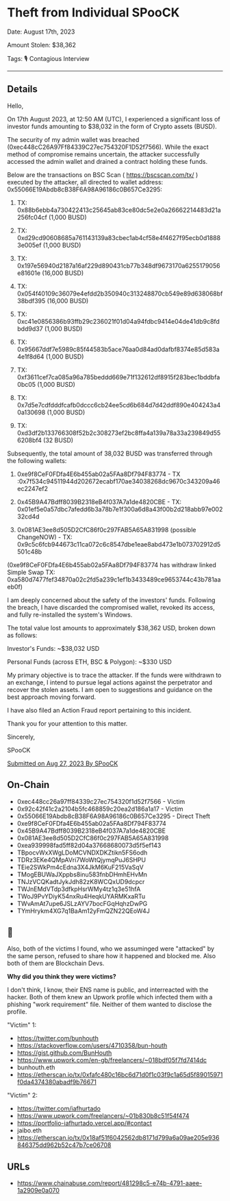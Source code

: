 # Theft from Individual SPooCK

Date: August 17th, 2023

Amount Stolen: $38,362

Tags: 🎙️ Contagious Interview


---


## Details


Hello,

On 17th August 2023, at 12:50 AM (UTC), I experienced a significant loss of investor funds amounting to $38,032 in the form of Crypto assets (BUSD).

The security of my admin wallet was breached (0xec448cC26A97Ff84339C27ec754320F1D52f7566). While the exact method of compromise remains uncertain, the attacker successfully accessed the admin wallet and drained a contract holding these funds.

Below are the transactions on BSC Scan ( https://bscscan.com/tx/ ) executed by the attacker, all directed to wallet address: 0x55066E19Abdb8cB38F6A98A96186c0B657Ce3295:

1. TX: 0x88b6ebb4a730422413c25645ab83ce80dc5e2e0a26662214483d21a256fc04cf (1,000 BUSD)

2. TX: 0xd29cd90608685a761143139a83cbec1ab4cf58e4f4627f95ecb0d18883e005ef (1,000 BUSD)

3. TX: 0x197e56940d2187a16af229d890431cb77b348df9673170a6255179056e81601e (16,000 BUSD)

4. TX: 0x054f40109c36079e4efdd2b350940c313248870cb549e89d638068bf38bdf395 (16,000 BUSD)

5. TX: 0xc41e0856386b93ffb29c236021f01d04a94fdbc9414e04de41db9c8fdbdd9d37 (1,000 BUSD)

6. TX: 0x95667ddf7e5989c85f44583b5ace76aa0d84ad0dafbf8374e85d583a4e1f8d64 (1,000 BUSD)

7. TX: 0xf3611cef7ca085a96a785beddd669e71f132612df8915f283bec1bddbfa0bc05 (1,000 BUSD)

8. TX: 0x7d5e7cdfdddfcafb0dccc6cb24ee5cd6b684d7d42ddf890e404243a40a130698 (1,000 BUSD)

9. TX: 0xd3df2b133766308f52b2c308273ef2bc8ffa4a139a78a33a239849d556208bf4 (32 BUSD)

Subsequently, the total amount of 38,032 BUSD was transferred through the following wallets:

1. 0xe9f8CeF0FDfa4E6b455ab02a5FAa8Df794F83774 - TX :0x7f534c94511944d202672ecabf170ae34038268dc9670c343209a46ec2247ef2

2. 0x45B9A47Bdff8039B2318eB4f037A7a1de4820CBE - TX: 0x01ef5e0a57dbc7afedd6b3a78b7e1f300a6d8a43f00b2d218abb97e00232cd4d

3. 0x081AE3ee8d505D2CfC86f0c297FAB5A65A831998 (possible ChangeNOW) - TX: 0x9c5c6fcb944673c11ca072c6c8547dbe1eae8abd473e1b073702912d5501c48b


(0xe9f8CeF0FDfa4E6b455ab02a5FAa8Df794F83774 has withdraw linked Simple Swap TX: 0xa580d7477fef34870a02c2fd5a239c1ef1b3433489ce9653744c43b781aaeb0f)

I am deeply concerned about the safety of the investors' funds. Following the breach, I have discarded the compromised wallet, revoked its access, and fully re-installed the system's Windows.

The total value lost amounts to approximately $38,362 USD, broken down as follows:

Investor's Funds: ~$38,032 USD

Personal Funds (across ETH, BSC & Polygon): ~$330 USD

My primary objective is to trace the attacker. If the funds were withdrawn to an exchange, I intend to pursue legal actions against the perpetrator and recover the stolen assets. I am open to suggestions and guidance on the best approach moving forward.

I have also filed an Action Fraud report pertaining to this incident.

Thank you for your attention to this matter.

Sincerely,

SPooCK

[Submitted on Aug 27, 2023 By SPooCK](https://www.chainabuse.com/report/481298c5-e74b-4791-aaee-1a2909e0a070)



## On-Chain

- 0xec448cc26a97ff84339c27ec754320f1d52f7566 - Victim
- 0x92c42f41c2a2104b5fc468859c20ea2d186a1a17 - Victim
- 0x55066E19Abdb8cB38F6A98A96186c0B657Ce3295 - Direct Theft
- 0xe9f8CeF0FDfa4E6b455ab02a5FAa8Df794F83774
- 0x45B9A47Bdff8039B2318eB4f037A7a1de4820CBE
- 0x081AE3ee8d505D2CfC86f0c297FAB5A65A831998
- 0xea939998fad5ff82d04a37668680073d5f5ef143
- TBpocvWxXWgLDoMCVNDXDKZtikn5FS6odh
- TDRz3EKe4QMpAVri7WoWtQjymqPuJ6SHPU
- TEie2SWkPm4cEdna3X4JkM6KuF215VaSqV
- TMogEBUWaJXppbs8inu583fnbDHmhEHvMn
- TNJzVCQKadtJykJdh82zK8WCQxUD9dcpcr
- TWJnEMdVTdp3dfkpHsrWMy4tz1q3e51hfA
- TWoJ9PvYDiyK54nxRu4HeqkUYARMKxaRTu
- TWvAmAt7upe6JSLzAYV7bocFGqHqhzDwPG
- TYmHrykm4XG7q1BaAm12yFmQZN22QEoW4J


## 🤔

Also, both of the victims I found, who we assuminged were "attacked" by the same person, refused to share how it happened and blocked me. Also both of them are Blockchain Devs.

__Why did you think they were victims?__

I don't think, I know, their ENS name is public, and interreacted with the hacker. Both of them knew an Upwork profile which infected them with a phishing "work requirement" file. Neither of them wanted to disclose the profile.

"Victim" 1:

- https://twitter.com/bunhouth
- https://stackoverflow.com/users/4710358/bun-houth
- https://gist.github.com/BunHouth
- https://www.upwork.com/en-gb/freelancers/~018bdf05f7fd7414dc
- bunhouth.eth
- https://etherscan.io/tx/0xfafc480c16bc6d71d0f1c03f9c1a65d5f89015971f0da4374380abadf9b76671

"Victim" 2:

- https://twitter.com/iafhurtado
- https://www.upwork.com/freelancers/~01b830b8c51f54f474
- https://portfolio-iafhurtado.vercel.app/#contact
- jaibo.eth
- https://etherscan.io/tx/0x18af51f6042562db8171d799a6a09ae205e936846375dd962b52c47b7ce06708


## URLs

- https://www.chainabuse.com/report/481298c5-e74b-4791-aaee-1a2909e0a070

